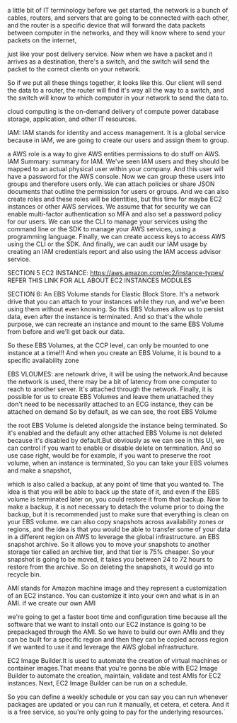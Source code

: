a little bit of IT terminology before we get started, the network is a bunch of cables, routers, and servers that are going to be connected with each other, and the router is a specific device that will forward the data packets between computer in the networks, and they will know where to send your packets on the internet,

just like your post delivery service. Now when we have a packet and it arrives as a destination, there's a switch, and the switch will send the packet to the correct clients on your network.

So if we put all these things together, it looks like this. Our client will send the data to a router, the router will find it's way all the way to a switch, and the switch will know to which computer in your network to send the data to.

cloud computing is the on-demand delivery of compute power database storage, application, and other IT resources.

IAM:  IAM stands for identity and access management. It is a global service because in IAM, we are going to create our users and assign them to group.

a AWS role is a way to give AWS entities permissions to do stuff on AWS.
IAM Summary: summary for IAM. We've seen IAM users and they should be mapped to an actual physical user within your company. And this user will have a password for the AWS console. Now we can group these users into groups and therefore users only. We can attach policies or share JSON documents that outline the permission for users or groups. And we can also create roles and these roles will be identities, but this time for maybe EC2 instances or other AWS services. We assume that for security we can enable multi-factor authentication so MFA and also set a password policy for our users. We can use the CLI to manage your services using the command line or the SDK to manage your AWS services, using a programming language. Finally, we can create access keys to access AWS using the CLI or the SDK. And finally, we can audit our IAM usage by creating an IAM credentials report and also using the IAM access advisor service.

SECTION 5 
EC2 INSTANCE:
https://aws.amazon.com/ec2/instance-types/ REFER THIS LINK FOR ALL ABOUT EC2 INSTANCES MODULES

SECTION 6:
An EBS Volume stands for Elastic Block Store. It's a network drive that you can attach to your instances while they run, and we've been using them without even knowing. So this EBS Volumes allow us to persist data, even after the instance is terminated. And so that's the whole purpose, we can recreate an instance and mount to the same EBS Volume from before and we'll get back our data.

So these EBS Volumes, at the CCP level, can only be mounted to one instance at a time!!! And when you create an EBS Volume, it is bound to a specific availability zone

EBS VLOUMES: are netowrk drive, it will be using the network.And because the network is used, there may be a bit of latency from one computer to reach to another server. It's attached through the network. Finally, it is possible for us to create EBS Volumes and leave them unattached they don't need to be necessarily attached to an ECG instance, they can be attached on demand
So by default, as we can see, the root EBS Volume

the root EBS Volume is deleted alongside the instance being terminated. So it's enabled and the default any other attached EBS Volume is not deleted because it's disabled by default.But obviously as we can see in this UI, we can control if you want to enable or disable delete on termination. And so use case right, would be for example, if you want to preserve the root volume, when an instance is terminated, So you can take your EBS volumes and make a snapshot,

which is also called a backup, at any point of time that you wanted to. The idea is that you will be able to back up the state of it, and even if the EBS volume is terminated later on, you could restore it from that backup. Now to make a backup, it is not necessary to detach the volume prior to doing the backup, but it is recommended just to make sure that everything is clean on your EBS volume. we can also copy snapshots across availability zones or regions, and the idea is that you would be able to transfer some of your data in a different region on AWS to leverage the global infrastructure. an EBS snapshot archive. So it allows you to move your snapshots to another storage tier called an archive tier, and that tier is 75% cheaper. So your snapshot is going to be moved, it takes you between 24 to 72 hours to restore from the archive. So on deleting the snapshots, it would go into recycle bin.

AMI stands for Amazon machine image and they represent a customization of an EC2 instance.
You can customize it into your own and what is in an AMI. if we create our own AMI

we're going to get a faster boot time and configuration time because all the software that we want to install onto our EC2 instance is going to be prepackaged through the AMI. So we have to build our own AMIs and they can be built for a specific region and then they can be copied across region if we wanted to use it and leverage the AWS global infrastructure.

EC2 Image Builder.It is used to automate the creation of virtual machines or container images.That means that you're gonna be able with EC2 Image Builder
to automate the creation, maintain, validate and test AMIs for EC2 instances.
Next, EC2 Image Builder can be run on a schedule.

So you can define a weekly schedule or you can say you can run whenever packages are updated or you can run it manually, et cetera, et cetera. And it is a free service, so you're only going to pay for the underlying resources.`